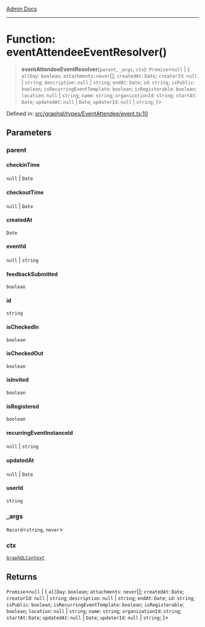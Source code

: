 [Admin Docs](/)

***

# Function: eventAttendeeEventResolver()

> **eventAttendeeEventResolver**(`parent`, `_args`, `ctx`): `Promise`\<`null` \| \{ `allDay`: `boolean`; `attachments`: `never`[]; `createdAt`: `Date`; `creatorId`: `null` \| `string`; `description`: `null` \| `string`; `endAt`: `Date`; `id`: `string`; `isPublic`: `boolean`; `isRecurringEventTemplate`: `boolean`; `isRegisterable`: `boolean`; `location`: `null` \| `string`; `name`: `string`; `organizationId`: `string`; `startAt`: `Date`; `updatedAt`: `null` \| `Date`; `updaterId`: `null` \| `string`; \}\>

Defined in: [src/graphql/types/EventAttendee/event.ts:10](https://github.com/Sourya07/talawa-api/blob/4e4298c85a0d2c28affa824f2aab7ec32b5f3ac5/src/graphql/types/EventAttendee/event.ts#L10)

## Parameters

### parent

#### checkinTime

`null` \| `Date`

#### checkoutTime

`null` \| `Date`

#### createdAt

`Date`

#### eventId

`null` \| `string`

#### feedbackSubmitted

`boolean`

#### id

`string`

#### isCheckedIn

`boolean`

#### isCheckedOut

`boolean`

#### isInvited

`boolean`

#### isRegistered

`boolean`

#### recurringEventInstanceId

`null` \| `string`

#### updatedAt

`null` \| `Date`

#### userId

`string`

### \_args

`Record`\<`string`, `never`\>

### ctx

[`GraphQLContext`](../../../../context/type-aliases/GraphQLContext.md)

## Returns

`Promise`\<`null` \| \{ `allDay`: `boolean`; `attachments`: `never`[]; `createdAt`: `Date`; `creatorId`: `null` \| `string`; `description`: `null` \| `string`; `endAt`: `Date`; `id`: `string`; `isPublic`: `boolean`; `isRecurringEventTemplate`: `boolean`; `isRegisterable`: `boolean`; `location`: `null` \| `string`; `name`: `string`; `organizationId`: `string`; `startAt`: `Date`; `updatedAt`: `null` \| `Date`; `updaterId`: `null` \| `string`; \}\>
